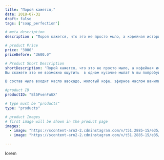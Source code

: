 ```yaml
---
title: "Порой кажется,"
date: 2018-07-31
draft: false
tags: ["soap_perfection"]

# meta description
description : "Порой кажется, что это не просто мыло, а кофейная история любви...Два силуэта дают волю воображению....аромат напоминает чашечку кофе где//-то в тихом, уютном м"

# product Price
price: "3000"
priceBefore: "3600.0"

# Product Short Description
shortDescription: "Порой кажется, что это не просто мыло, а кофейная история любви...Два силуэта дают волю воображению....аромат напоминает чашечку кофе где//-то в тихом, уютном месте Пятигорска 🌄
Вы скажете это не возможно ощутить  в одном кусочке мыла? А вы попробуйте!

В состав мыла входит масло авокадо, молотый кофе, эфирное маслом ванили💚"

#product ID
productID: "Bl5PvenFuGX"

# type must be "products"
type: "products"

# product Images
# first image will be shown in the product page
images:
  - image: "https://scontent-arn2-2.cdninstagram.com/v/t51.2885-15/e35/37092164_1427819167364000_4055824436081721344_n.jpg?se=7&tp=1&_nc_ht=scontent-arn2-2.cdninstagram.com&_nc_cat=108&_nc_ohc=ieIPQTnnxs4AX-r0hbj&oh=db8de92eaa2a79f3578dcd4ebbf4b4e5&oe=606CD752&ig_cache_key=MTgzNTU1OTU4NDExMjQwOTA3Ng%3D%3D.2"
  - image: "https://scontent-arn2-2.cdninstagram.com/v/t51.2885-15/e35/37775403_184477728942920_2094701875776454656_n.jpg?se=7&tp=1&_nc_ht=scontent-arn2-2.cdninstagram.com&_nc_cat=108&_nc_ohc=QzcO7yIy_y0AX8Veogg&oh=6a34e8d5536c30fae5d4fa0e16b7506f&oe=606D004E&ig_cache_key=MTgzNTU1OTU5MzgwMTI4ODQ1Ng%3D%3D.2"

---
```

lorem
